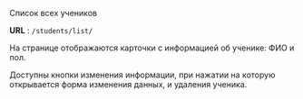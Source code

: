 Список всех учеников

**URL** : `/students/list/`

На странице отображаются карточки с информацией об ученике: ФИО и пол.

Доступны кнопки изменения информации, при нажатии на которую открывается форма изменения данных, и удаления ученика.